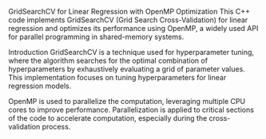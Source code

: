 GridSearchCV for Linear Regression with OpenMP Optimization
This C++ code implements GridSearchCV (Grid Search Cross-Validation) for linear regression and optimizes its performance using OpenMP, a widely used API for parallel programming in shared-memory systems.

Introduction
GridSearchCV is a technique used for hyperparameter tuning, where the algorithm searches for the optimal combination of hyperparameters by exhaustively evaluating a grid of parameter values. This implementation focuses on tuning hyperparameters for linear regression models.

OpenMP is used to parallelize the computation, leveraging multiple CPU cores to improve performance. Parallelization is applied to critical sections of the code to accelerate computation, especially during the cross-validation process.

